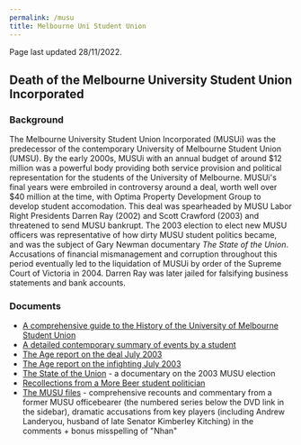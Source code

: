 ```yaml
---
permalink: /musu
title: Melbourne Uni Student Union
---
```


Page last updated 28/11/2022.

## Death of the Melbourne University Student Union Incorporated

### Background

The Melbourne University Student Union Incorporated (MUSUi) was the predecessor of the contemporary University of Melbourne Student Union (UMSU). By the early 2000s, MUSUi with an annual budget of around $12 million was a powerful body providing both service provision and political representation for the students of the University of Melbourne. MUSUi's final years were embroiled in controversy around a deal, worth well over $40 million at the time, with Optima Property Development Group to develop student accomodation. This deal was spearheaded by MUSU Labor Right Presidents Darren Ray (2002) and Scott Crawford (2003) and threatened to send MUSU bankrupt. The 2003 election to elect new MUSU officers was representative of how dirty MUSU student politics became, and was the subject of Gary Newman documentary *The State of the Union*. Accusations of financial mismanagement and corruption throughout this period eventually led to the liquidation of MUSUi by order of the Supreme Court of Victoria in 2004. Darren Ray was later jailed for falsifying business statements and bank accounts.

### Documents

- [A comprehensive guide to the History of the University of Melbourne Student Union](https://umsu.unimelb.edu.au/about/umsu/history)
- [A detailed contemporary summary of events by a student](https://www.crikey.com.au/2004/02/11/the-death-of-a-12m-student-union)
- [The Age report on the deal July 2003](https://www.theage.com.au/national/the-deal-that-threatens-to-send-a-student-union-broke-20030721-gdw2zd.html)
- [The Age report on the infighting July 2003](https://www.theage.com.au/national/reckoning-for-a-divided-union-20030726-gdw3xe.html)
- [The State of the Union](https://youtu.be/-GtLwWELcY4) - a documentary on the 2003 MUSU election
- [Recollections from a More Beer student politician](https://web.archive.org/web/20060302222743/http://ticketdavo.blogspot.com)
- [The MUSU files](https://melbournescribe.blogspot.com) - comprehensive recounts and commentary from a former MUSU officebearer (the numbered series below the DVD link in the sidebar), dramatic accusations from key players (including Andrew Landeryou, husband of late Senator Kimberley Kitching) in the comments + bonus misspelling of "Nhan"